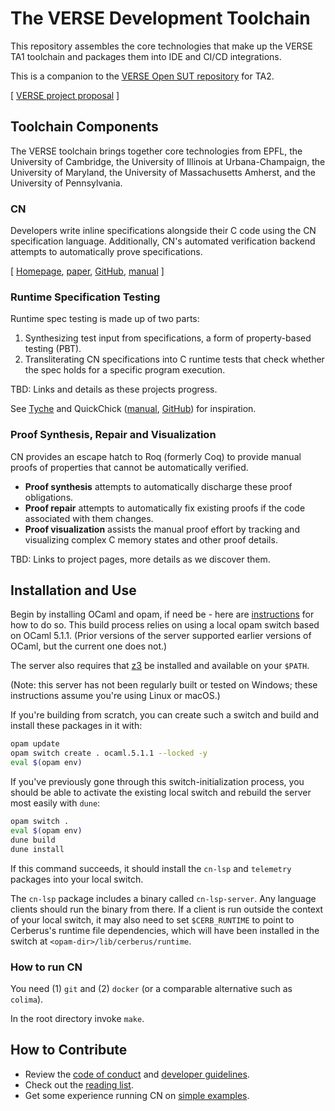 # The VERSE Development Toolchain

This repository assembles the core technologies that make up the VERSE TA1
toolchain and packages them into IDE and CI/CD integrations.

This is a companion to the [VERSE Open SUT
repository](https://github.com/GaloisInc/VERSE-OpenSUT) for TA2.

[ [VERSE project proposal](https://drive.google.com/drive/u/0/folders/1S6wk-aXLZh_dNGU0IcKxB2tnXe5zjV1C) ]

## Toolchain Components

The VERSE toolchain brings together core technologies from EPFL, the University
of Cambridge, the University of Illinois at Urbana-Champaign, the University of
Maryland, the University of Massachusetts Amherst, and the University of
Pennsylvania.

### CN

Developers write inline specifications alongside their C code using the CN
specification language. Additionally, CN's automated verification backend
attempts to automatically prove specifications.

[ [Homepage](https://www.cl.cam.ac.uk/~cp526/popl23.html),
[paper](https://www.cl.cam.ac.uk/~cp526/popl23.pdf),
[GitHub](https://github.com/rems-project/cerberus/tree/master/backend/cn),
[manual](https://github.com/rems-project/cerberus/tree/master/backend/cn/manual) ]

### Runtime Specification Testing

Runtime spec testing is made up of two parts:

1. Synthesizing test input from specifications, a form of property-based testing (PBT).
1. Transliterating CN specifications into C runtime tests that check whether the spec holds for a specific program execution.

TBD: Links and details as these projects progress.

See [Tyche](https://github.com/tyche-pbt/tyche-extension) and QuickChick ([manual](https://softwarefoundations.cis.upenn.edu/qc-current/index.html), [GitHub](https://github.com/QuickChick/QuickChick)) for inspiration.

### Proof Synthesis, Repair and Visualization

CN provides an escape hatch to Roq (formerly Coq) to provide manual proofs of properties that cannot be automatically verified.

- **Proof synthesis** attempts to automatically discharge these proof obligations.
- **Proof repair** attempts to automatically fix existing proofs if the code
  associated with them changes.
- **Proof visualization** assists the manual proof effort by tracking and
  visualizing complex C memory states and other proof details.

TBD: Links to project pages, more details as we discover them.

## Installation and Use

Begin by installing OCaml and opam, if need be - here are
[instructions](https://ocaml.org/docs/installing-ocaml) for how to do so. This
build process relies on using a local opam switch based on OCaml 5.1.1. (Prior
versions of the server supported earlier versions of OCaml, but the current one
does not.)

The server also requires that [z3](https://github.com/Z3Prover/z3/releases) be
installed and available on your `$PATH`. 

(Note: this server has not been regularly built or tested on Windows; these
instructions assume you're using Linux or macOS.)

If you're building from scratch, you can create such a switch and build and
install these packages in it with:
```sh
opam update
opam switch create . ocaml.5.1.1 --locked -y
eval $(opam env)
```

If you've previously gone through this switch-initialization process, you should
be able to activate the existing local switch and rebuild the server most easily
with `dune`:
```sh
opam switch .
eval $(opam env)
dune build
dune install
```

If this command succeeds, it should install the `cn-lsp` and `telemetry`
packages into your local switch.

The `cn-lsp` package includes a binary called `cn-lsp-server`. Any language
clients should run the binary from there. If a client is run outside the context
of your local switch, it may also need to set `$CERB_RUNTIME` to point to
Cerberus's runtime file dependencies, which will have been installed in the
switch at `<opam-dir>/lib/cerberus/runtime`.


### How to run CN

You need (1) `git` and (2) `docker` (or a comparable alternative such as `colima`).

In the root directory invoke `make`.

## How to Contribute

- Review the [code of conduct](CONDUCT.md) and [developer guidelines](CONTRIBUTING.md).
- Check out the [reading list](docs/reading_list.md).
- Get some experience running CN on [simple examples](cn-intro).
